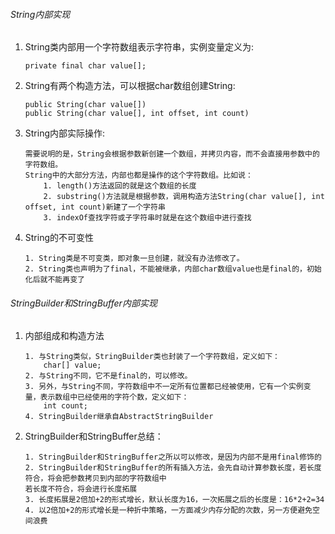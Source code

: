 ###### String内部实现
 1. String类内部用一个字符数组表示字符串，实例变量定义为:  
       
        private final char value[];
 
 2. String有两个构造方法，可以根据char数组创建String:
 
        public String(char value[])
        public String(char value[], int offset, int count)
  
 3. String内部实际操作:  
  
        需要说明的是，String会根据参数新创建一个数组，并拷贝内容，而不会直接用参数中的字符数组。
        String中的大部分方法，内部也都是操作的这个字符数组。比如说：
            1. length()方法返回的就是这个数组的长度
            2. substring()方法就是根据参数，调用构造方法String(char value[], int offset, int count)新建了一个字符串
            3. indexOf查找字符或子字符串时就是在这个数组中进行查找   
            
 4. String的不可变性  
   
        1. String类是不可变类，即对象一旦创建，就没有办法修改了。
        2. String类也声明为了final，不能被继承，内部char数组value也是final的，初始化后就不能再变了
        
###### StringBuilder和StringBuffer内部实现  
 1. 内部组成和构造方法  
 
        1. 与String类似，StringBuilder类也封装了一个字符数组，定义如下：
            char[] value;
        2. 与String不同，它不是final的，可以修改。
        3. 另外，与String不同，字符数组中不一定所有位置都已经被使用，它有一个实例变量，表示数组中已经使用的字符个数，定义如下：
            int count;
        4. StringBuilder继承自AbstractStringBuilder
        
 2. StringBuilder和StringBuffer总结：  
 
        1. StringBuilder和StringBuffer之所以可以修改，是因为内部不是用final修饰的
        2. StringBuilder和StringBuffer的所有插入方法，会先自动计算参数长度，若长度符合，将会把参数拷贝到内部的字符数组中
        若长度不符合，将会进行长度拓展
        3. 长度拓展是2倍加+2的形式增长，默认长度为16，一次拓展之后的长度是：16*2+2=34
        4. 以2倍加+2的形式增长是一种折中策略，一方面减少内存分配的次数，另一方便避免空间浪费
        
   
        
        